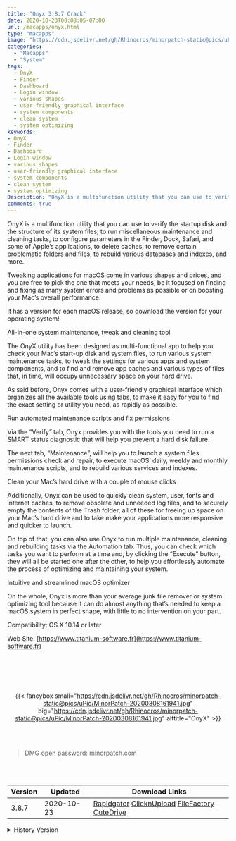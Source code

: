 ```yaml
---
title: "Onyx 3.8.7 Crack"
date: 2020-10-23T00:08:05-07:00
url: /macapps/onyx.html
type: "macapps"
image: "https://cdn.jsdelivr.net/gh/Rhinocros/minorpatch-static@pics/uPic/0JydH6.png"
categories:
  - "Macapps"
  - "System"
tags:
  - OnyX
  - Finder
  - Dashboard
  - Login window
  - various shapes
  - user-friendly graphical interface
  - system components
  - clean system
  - system optimizing
keywords:
- OnyX
- Finder
- Dashboard
- Login window
- various shapes
- user-friendly graphical interface
- system components
- clean system
- system optimizing
Description: "OnyX is a multifunction utility that you can use to verify the startup disk and the structure of its system files, to run miscellaneous maintenance and cleaning tasks"
comments: true
---
```


OnyX is a multifunction utility that you can use to verify the startup disk and the structure of its system files, to run miscellaneous maintenance and cleaning tasks, to configure parameters in the Finder, Dock, Safari, and some of Apple’s applications, to delete caches, to remove certain problematic folders and files, to rebuild various databases and indexes, and more.

Tweaking applications for macOS come in various shapes and prices, and you are free to pick the one that meets your needs, be it focused on finding and fixing as many system errors and problems as possible or on boosting your Mac’s overall performance.

It has a version for each macOS release, so download the version for your operating system!

All-in-one system maintenance, tweak and cleaning tool

The OnyX utility has been designed as multi-functional app to help you check your Mac’s start-up disk and system files, to run various system maintenance tasks, to tweak the settings for various apps and system components, and to find and remove app caches and various types of files that, in time, will occupy unnecessary space on your hard drive.

As said before, Onyx comes with a user-friendly graphical interface which organizes all the available tools using tabs, to make it easy for you to find the exact setting or utility you need, as rapidly as possible.

Run automated maintenance scripts and fix permissions

Via the “Verify” tab, Onyx provides you with the tools you need to run a SMART status diagnostic that will help you prevent a hard disk failure.

The next tab, “Maintenance”, will help you to launch a system files permissions check and repair, to execute macOS’ daily, weekly and monthly maintenance scripts, and to rebuild various services and indexes.

Clean your Mac’s hard drive with a couple of mouse clicks

Additionally, Onyx can be used to quickly clean system, user, fonts and internet caches, to remove obsolete and unneeded log files, and to securely empty the contents of the Trash folder, all of these for freeing up space on your Mac’s hard drive and to take make your applications more responsive and quicker to launch.

On top of that, you can also use Onyx to run multiple maintenance, cleaning and rebuilding tasks via the Automation tab. Thus, you can check which tasks you want to perform at a time and, by clicking the “Execute” button, they will all be started one after the other, to help you effortlessly automate the process of optimizing and maintaining your system.

Intuitive and streamlined macOS optimizer

On the whole, Onyx is more than your average junk file remover or system optimizing tool because it can do almost anything that’s needed to keep a macOS system in perfect shape, with little to no intervention on your part.

Compatibility: OS X 10.14 or later

Web Site: [https://www.titanium-software.fr](https://www.titanium-software.fr)

<br/>
<br/>
<script async src="https://pagead2.googlesyndication.com/pagead/js/adsbygoogle.js"></script>
<ins class="adsbygoogle"
     style="display:block; text-align:center;"
     data-ad-layout="in-article"
     data-ad-format="fluid"
     data-ad-client="ca-pub-8746275014476192"
     data-ad-slot="5144997159"></ins>
<script>
     (adsbygoogle = window.adsbygoogle || []).push({});
</script>
<br/>
<br/>


<center>

{{< fancybox small="https://cdn.jsdelivr.net/gh/Rhinocros/minorpatch-static@pics/uPic/MinorPatch-20200308161941.jpg" big="https://cdn.jsdelivr.net/gh/Rhinocros/minorpatch-static@pics/uPic/MinorPatch-20200308161941.jpg" alttitle="OnyX" >}}

</center>

<br/>
<br/>


> DMG open password: minorpatch.com

<br/>

<br/>
<div id="history_version" class="history_version">

| Version | Updated | Download Links |
| ---- | ---- | ---- |
| 3.8.7 | 2020-10-23 | [Rapidgator](https://ouo.io/gxHO8r)   [ClicknUpload](https://ouo.io/3QPkZg)   [FileFactory](https://ouo.io/kbucWg)   [CuteDrive](https://ouo.io/XxNpol) |
<details>
<summary>History Version</summary>

| Version | Updated | Download Links |
| ---- | ---- | ---- |
| 3.8.5 | 2020-08-26 | [UsersCloud](https://ouo.io/6fO8VrD)   [ClicknUpload](https://ouo.io/coX55u)   [FileFactory](https://ouo.io/e8yo1v)   [CuteDrive](https://ouo.io/VITuGY) |
| 3.8.3 | 2020-06-07 | [UsersCloud](https://ouo.io/T6zBP8v)   [ClicknUpload](https://ouo.io/zCC2Gt)   [FileFactory](https://ouo.io/tLx6cGt)   [CuteDrive](https://ouo.io/Fi0GkW) |
| 3.7.8 | 2020-03-08 | [UsersCloud](https://ouo.io/lxepsX)   [ClicknUpload](https://ouo.io/aylDQ4)   [FileFactory](https://ouo.io/XXcz6k)   [CuteDrive](https://ouo.io/tSkwyg) |
</details>

</div>
